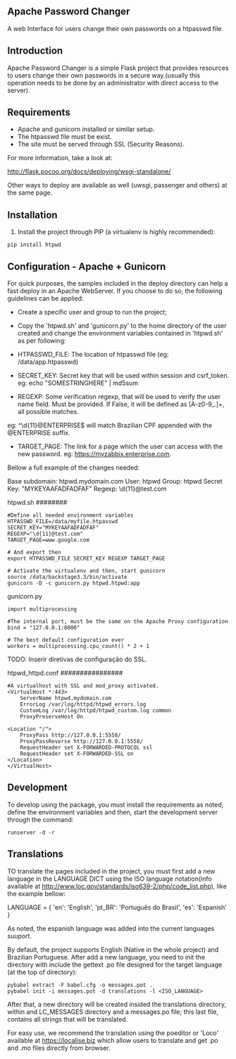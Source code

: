 Apache Password Changer
-----------------------

A web Interface for users change their own passwords on a htpasswd file.

Introduction
------------

Apache Password Changer is a simple Flask project that provides resources
to users change their own passwords in a secure way.(usually this operation
needs to be done by an administrator with direct access to the server).

Requirements
------------

* Apache and gunicorn installed or similar setup.
* The htpasswd file must be exist.
* The site must be served through SSL (Security Reasons).

For more information, take a look at:

http://flask.pocoo.org/docs/deploying/wsgi-standalone/

Other ways to deploy are available as well (uwsgi, passenger and others) at the
same page.

Installation
-----------

1. Install the project through PIP (a virtualenv is highly recommended):

```
pip install htpwd
```

Configuration - Apache + Gunicorn
---------------------------------

For quick purposes, the samples included in the deploy directory can help a fast
deploy in an Apache WebServer. If you choose to do so, the following guidelines
can be applied:

 * Create a specific user and group to run the project;
 * Copy the 'htpwd.sh' and 'gunicorn.py' to the home directory of the user
 created and change the environment variables contained in 'htpwd.sh' as per
 following:

 * HTPASSWD_FILE: The location of htpasswd file (eg: /data/app.htpasswd)

 * SECRET_KEY: Secret key that will be used within session and csrf_token.
eg: echo "SOMESTRINGHERE" | md5sum

 * REGEXP: Some verification regexp, that will be used to verify the
 user name field. Must be provided. If False, it will be defined as [A-z0-9_.]+,
 all possible matches.

 eg: ^\d{11}@ENTERPRISE$ will match Brazilian CPF appended with the
 @ENTERPRISE suffix.

 * TARGET_PAGE: The link for a page which the user can access with the new
 password. eg: https://myzabbix.enterprise.com.

Bellow a full example of the changes needed:

Base subdomain: htpwd.mydomain.com
User: htpwd
Group: htpwd
Secret Key: "MYKEYAAFADFADFAF"
Regexp: \d{11}@test.com

htpwd.sh
########
```
#Define all needed environment variables
HTPASSWD_FILE=/data/myfile.htpasswd
SECRET_KEY="MYKEYAAFADFADFAF"
REGEXP="\d{11}@test.com"
TARGET_PAGE=www.google.com

# And export then
export HTPASSWD_FILE SECRET_KEY REGEXP TARGET_PAGE

# Activate the virtualenv and then, start gunicorn
source /data/backstage3.3/bin/activate
gunicorn -D -c gunicorn.py htpwd.htpwd:app
```

gunicorn.py
```
import multiprocessing

#The internal port, must be the same on the Apache Proxy configuration
bind = "127.0.0.1:8000"

# The best default configuration ever
workers = multiprocessing.cpu_count() * 2 + 1
```

TODO: Inserir diretivas de configuração do SSL.

htpwd_httpd.conf
################

```
#A virtualhost with SSL and mod_proxy activated.
<VirtualHost *:443>
    ServerName htpwd.mydomain.com
    ErrorLog /var/log/httpd/htpwd_errors.log
    CustomLog /var/log/httpd/htpwd_custom.log common
    ProxyPreserveHost On

<Location "/">
    ProxyPass http://127.0.0.1:5558/
    ProxyPassReverse http://127.0.0.1:5558/
    RequestHeader set X-FORWARDED-PROTOCOL ssl
    RequestHeader set X-FORWARDED-SSL on
</Location>
</VirtualHost>
```

Development
-----------

To develop using the package, you must install the requirements as noted, define
the environment variables and then, start the development server through the command:

```
runserver -d -r
```

Translations
------------

TO translate the pages included in the project, you must first add a new language
in the LANGUAGE DICT using the ISO language notation(info available at
http://www.loc.gov/standards/iso639-2/php/code_list.php), like the example bellow:

LANGUAGE = {
    'en': 'English',
    'pt_BR': 'Português do Brasil',
    'es': 'Espanish'
}

As noted, the espanish language was added into the current languages suuport.

By default, the project supports English (Native in the whole project) and
Brazilian Portuguese. After add a new language, you need to init the directory
with include the gettext .po file designed for the target language (at the top
of directory):

```
pybabel extract -F babel.cfg -o messages.pot .
pybabel init -i messages.pot -d translations -l <ISO_LANGUAGE>
```

After that, a new directory will be created insided the translations directory,
within and LC_MESSAGES directory and a messages.po file; this last file, contains
all strings that will be translated.

For easy use, we recommend the translation using the poeditor or 'Loco' available
at https://localise.biz which allow users to translate and get .po and .mo files
directly from browser.